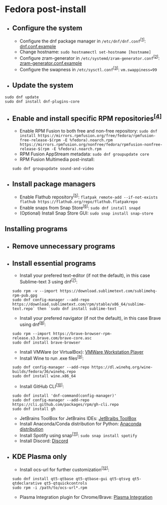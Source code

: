 # Fedora post-install

- ## Configure the system
    - Configure the dnf package manager in `/etc/dnf/dnf.conf`<sup>[[1]]</sup>: [dnf.conf.example](https://github.com/mBelisarius/Fedora-post-install/blob/main/dnf.conf.example)
    - Change hostname: `sudo hostnamectl set-hostname [hostname]`
    - Configure zram-generator in `/etc/systemd/zram-generator.conf`<sup>[[2]]</sup>: [zram-generator.conf.example](https://github.com/mBelisarius/Fedora-post-install/blob/main/zram-generator.conf.example)
    - Configure the swapness in `/etc/sysctl.conf`<sup>[[3]]</sup>: `vm.swappiness=99`

- ## Update the system
```
sudo dnf update
sudo dnf install dnf-plugins-core
```

- ## Enable and install specific RPM repositories<sup>[[4]]</sup>
    - Enable RPM Fusion to both free and non-free repository: `sudo dnf install https://mirrors.rpmfusion.org/free/fedora/rpmfusion-free-release-$(rpm -E %fedora).noarch.rpm https://mirrors.rpmfusion.org/nonfree/fedora/rpmfusion-nonfree-release-$(rpm -E %fedora).noarch.rpm`
    - RPM Fusion AppStream metadata: `sudo dnf groupupdate core`
    - RPM Fusion Multimedia post-install: 
    ```sudo dnf groupupdate multimedia --setop="install_weak_deps=False" --exclude=PackageKit-gstreamer-plugin
    sudo dnf groupupdate sound-and-video
    ```

- ## Install package managers
    - Enable Flathub repository<sup>[[5]]</sup>: `flatpak remote-add --if-not-exists flathub https://flathub.org/repo/flathub.flatpakrepo`
    - Enable snaps from Snap Store<sup>[[6]]</sup>: `sudo dnf install snapd`
    - (Optional) Install Snap Store GUI: `sudo snap install snap-store`


## Installing programs

- ## Remove unnecessary programs

- ## Install essential programs
    - Install your prefered text-editor (if not the default), in this case Sublime-text 3 using dnf<sup>[[7]]</sup>: 
    ```
    sudo rpm -v --import https://download.sublimetext.com/sublimehq-rpm-pub.gpg
    sudo dnf config-manager --add-repo https://download.sublimetext.com/rpm/stable/x86_64/sublime-text.repo` then `sudo dnf install sublime-text
    ```
    - Install your prefered navigator (if not the default), in this case Brave using dnf<sup>[[8]]</sup>: 
    ```sudo dnf config-manager --add-repo https://brave-browser-rpm-release.s3.brave.com/x86_64/
    sudo rpm --import https://brave-browser-rpm-release.s3.brave.com/brave-core.asc
    sudo dnf install brave-browser
    ```
    - Install VMWare (or VirtualBox): [VMWare Workstation Player](https://customerconnect.vmware.com/en/downloads/details?downloadGroup=WKST-PLAYER-1624&productId=1039&rPId=91446)
    - Install Wine to run .exe files<sup>[[9]]</sup>: 
    ```
    sudo dnf config-manager --add-repo https://dl.winehq.org/wine-builds/fedora/36/winehq.repo
    sudo dnf install wine.x86_64
    ```
    - Install GitHub CLI<sup>[[10]]</sup>: 
    ```
    sudo dnf install 'dnf-command(config-manager)'
    sudo dnf config-manager --add-repo https://cli.github.com/packages/rpm/gh-cli.repo
    sudo dnf install gh
    ```
    - JetBrains ToolBox for JetBrains IDEs: [JetBraibs ToolBox](https://www.jetbrains.com/toolbox-app/)
    - Install Anaconda/Conda distribution for Python: [Anaconda distribution](https://www.anaconda.com/products/distribution)
    - Install Spotify using snap<sup>[[11]]</sup>: `sudo snap install spotify`
    - Install Discord: [Discord](https://discord.com/)

- ## KDE Plasma only

    - Install ocs-url for further customization<sup>[[12]]</sup>: 
    ```
    sudo dnf install qt5-qtbase qt5-qtbase-gui qt5-qtsvg qt5-qtdeclarative qt5-qtquickcontrols
    sudo rpm -i /path/to/ocs-url*.rpm
    ```
    -  Plasma Integration plugin for Chrome/Brave: [Plasma Integration](https://chrome.google.com/webstore/detail/plasma-integration/cimiefiiaegbelhefglklhhakcgmhkai?)


[1]: <https://dnf.readthedocs.io/en/latest/conf_ref.html> "dnf documentation"
[2]: <https://github.com/systemd/zram-generator/blob/main/man/zram-generator.conf.md> "zram documentation"
[3]: <https://www.howtogeek.com/449691/what-is-swapiness-on-linux-and-how-to-change-it/> "Swapness article"
[4]: <https://rpmfusion.org/Configuration> "RPM Fusion documentation"
[5]: <https://flatpak.org/setup/Fedora> "Flatpak setup"
[6]: <https://snapcraft.io/install/snap-store/fedora)> "Snap install guide"
[7]: <https://www.sublimetext.com/docs/linux_repositories.html#dnf> "Sublime text install guide"
[8]: <https://brave.com/linux/#release-channel-installation> "Brave install guide"
[9]: <https://wiki.winehq.org/Fedora> "Wine install guide"
[10]: <https://github.com/cli/cli/blob/trunk/docs/install_linux.md> "GitHub CLI install guide"
[11]: <https://www.spotify.com/br/download/linux/> "Spotify download"
[12]: <https://store.kde.org/p/1136805/> "ocs-url download"
